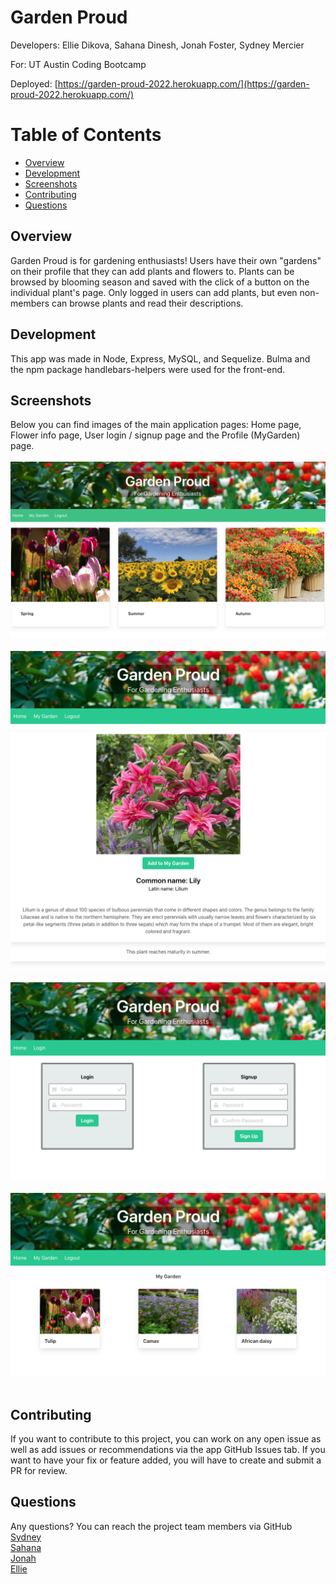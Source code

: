 # Garden Proud

Developers: Ellie Dikova, Sahana Dinesh, Jonah Foster, Sydney Mercier  

For: UT Austin Coding Bootcamp

Deployed: [https://garden-proud-2022.herokuapp.com/](https://garden-proud-2022.herokuapp.com/)

# Table of Contents

* [Overview](#overview)
* [Development](#development)
* [Screenshots](#screenshots)
* [Contributing](#contributing)
* [Questions](#questions)

## Overview

Garden Proud is for gardening enthusiasts! Users have their own "gardens" on their profile that they can add plants and flowers to. Plants can be browsed by blooming season and saved with the click of a button on the individual plant's page. Only logged in users can add plants, but even non-members can browse plants and read their descriptions.

## Development

This app was made in Node, Express, MySQL, and Sequelize. Bulma and the npm package handlebars-helpers were used for the front-end.

## Screenshots

Below you can find images of the main application pages: Home page, Flower info page, User login / signup page and the Profile (MyGarden) page. <br>
<br>
![Home Page](public/images/GardenProud-Home.png) <br>
<br>
![Flower Info Page](public/images/GardenProud-Flower.png) <br>
<br>
![User Login Page](public/images/GardenProud-Login.png) <br>
<br>
![Profile Page](public/images/GardenProud-Profile.png) <br>
<br>

## Contributing

If you want to contribute to this project, you can work on any open issue as well as add issues or recommendations via the app GitHub Issues tab.
If you want to have your fix or feature added, you will have to create and submit a PR for review.

## Questions
Any questions? You can reach the project team members via GitHub <br>
[Sydney](https://github.com/sygmo)<br>
[Sahana](https://github.com/sahanamai)<br>
[Jonah](https://github.com/JFoster97)<br>
[Ellie](https://github.com/boocipher)<br>